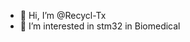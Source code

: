 - 👋 Hi, I’m @Recycl-Tx
- 👀 I’m interested in stm32 in Biomedical


<!---
Recycl-Tx/Recycl-Tx is a ✨ special ✨ repository because its `README.md` (this file) appears on your GitHub profile.
You can click the Preview link to take a look at your changes.
--->
